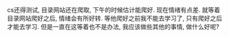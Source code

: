 cs还得测试, 目录网站还在爬取, 下午的时候估计能爬好. 现在情绪有点差. 就等着目录网站爬好之后, 情绪会有所好转. 等他爬好之前我不能去学习了, 只有爬好之后才能去学习. 但是一直在这等着也不是办法, 
我应该做些其他的事情, 做什么好呢?
